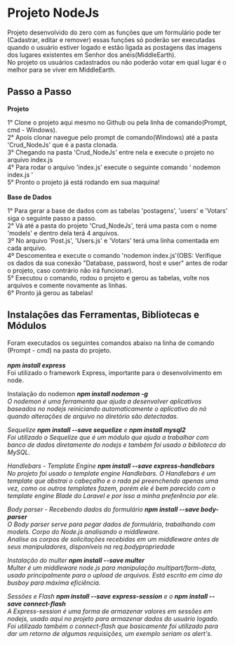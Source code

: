<h1>Projeto NodeJs</h1>
Projeto desenvolvido do zero com as funções que um formulário pode ter (Cadastrar, editar e remover) essas funções
só poderão ser executadas quando o usuário estiver logado e estão ligada as postagens das imagens dos lugares
existentes em Senhor dos anéis(MiddleEarth).<br/>
No projeto os usuários cadastrados ou não poderão votar em qual lugar é o melhor para se viver em MiddleEarth.

<h2>Passo a Passo</h2>

<b>Projeto</b><br/>

1° Clone o projeto aqui mesmo no Github ou pela linha de comando(Prompt, cmd - Windows).<br/>
2° Apois clonar navegue pelo prompt de comando(Windows) até a pasta 'Crud_NodeJs' que é a pasta clonada.<br/>
3° Chegando na pasta 'Crud_NodeJs' entre nela e execute o projeto no arquivo index.js<br/>
4° Para rodar o arquivo 'index.js' execute o seguinte comando ' nodemon index.js '<br/>
5° Pronto o projeto já está rodando em sua maquina!<br/>
<br/>
<b>Base de Dados</b><br/>

1° Para gerar a base de dados com as tabelas 'postagens', 'users' e 'Votars' siga o seguinte passo a passo.<br/>
2° Vá até a pasta do projeto 'Crud_NodeJs', terá uma pasta com o nome 'models' e dentro dela terá 4 arquivos.<br/>
3º No arquivo 'Post.js', 'Users.js' e 'Votars' terá uma linha comentada em cada arquivo.<br/>
4º Descomentea e execute o comando 'nodemon index.js'(OBS: Verifique os dados da sua conexão "Database, password, host e user" antes de rodar o projeto, caso contrário não irá funcionar).<br/>
5° Executou o comando, rodou o projeto e gerou as tabelas, volte nos arquivos e comente novamente as linhas.<br/>
6° Pronto já gerou as tabelas!

<h2>Instalações das Ferramentas, Bibliotecas e Módulos</h2>

Foram executados os seguintes comandos abaixo na linha de comando (Prompt - cmd) na pasta do projeto.
<br/><br/>
<i><b>npm install express</b></i>
<br/>
Foi utilizado o framework Express, importante para o desenvolvimento em node.

Instalação do nodemon <i><b>npm install nodemon -g</b><i>
<br/>
O nodemon é uma ferramenta que ajuda a desenvolver aplicativos baseados no
nodejs reiniciando automaticamente o aplicativo do nó quando alterações
de arquivo no diretório são detectadas.

Sequelize <i><b>npm install --save sequelize</b></i> e <i><b>npm install mysql2</b></i>
<br/>
Foi utilizado o Sequelize que é um módulo que ajuda a trabalhar com banco de
dados diretamente do nodejs e também foi usado a biblioteca do MySQL.

Handlebars - Template Engine <i><b>npm install --save express-handlebars</b></i>
<br/>
No projeto foi usado o template engine Handlebars. O Handlebars é um
template que abstrai o cabeçalho e o rada pé preenchendo apenas uma vez,
como os outros templates fazem, porém ele é bem parecido com o template
engine Blade do Laravel e por isso a minha preferência por ele.

Body parser - Recebendo dados do formulário <i><b>npm install --save body-parser</b></i>
<br/>
O Body parser serve para pegar dados de formulário, trabalhando com models.
Corpo do Node.js analisando o middleware.
<br/>
Analise os corpos de solicitações recebidas em um middleware antes de seus
manipuladores, disponíveis na req.bodypropriedade

Instalação do multer <i><b>npm install --save multer</b></i>
<br/>
Multer é um middleware node.js para manipulação multipart/form-data, usado
principalmente para o upload de arquivos. Está escrito em cima do busboy
para máxima eficiência.

Sessões e Flash <i><b>npm install --save express-session</b></i> e o <i><b>npm install --save connect-flash</b></i>
<br/>
A Express-session é uma forma de armazenar valores em sessões em nodejs, usado aqui
no projeto para armazenar dados do usuário logado. Foi utilizado também o connect-flash
que basicamente foi utilizado para dar um retorno de algumas requisições, um exemplo seriam os alert's.
